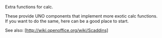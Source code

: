 Extra functions for calc.

These provide UNO components that implement more exotic calc
functions. If you want to do the same, here can be a good place to
start.

See also:
[http://wiki.openoffice.org/wiki/Scaddins]

